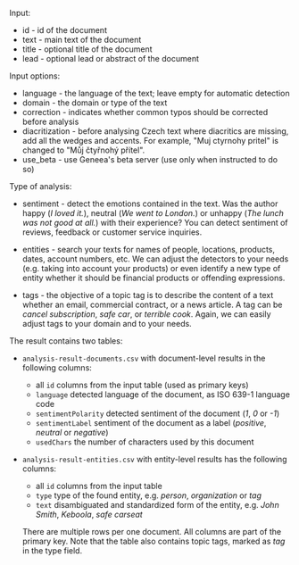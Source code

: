 Input:
* id - id of the document
* text - main text of the document
* title - optional title of the document 
* lead - optional lead or abstract of the document

Input options:
* language - the language of the text; leave empty for automatic detection
* domain - the domain or type of the text
* correction - indicates whether common typos should be corrected before analysis
* diacritization - before analysing Czech text where diacritics are missing, add all the wedges and accents. For example, "Muj ctyrnohy pritel" is changed to "Můj čtyřnohý přítel".
* use_beta - use Geneea's beta server (use only when instructed to do so)


Type of analysis:    
    
* sentiment - detect the emotions contained in the text. Was the author happy (_I loved it._), neutral (_We went to London._) or unhappy (_The lunch was not good at all._) with their experience? You can detect sentiment of reviews, feedback or customer service inquiries.

* entities - search your texts for names of people, locations, products, dates, account numbers, etc. We can adjust the detectors to your needs (e.g. taking into account your products) or even identify a new type of entity whether it should be financial products or offending expressions.

* tags - the objective of a topic tag is to describe the content of a text whether an email, commercial contract, or a news article. A tag can be _cancel subscription_, _safe car_, or _terrible cook_. Again, we can easily adjust tags to your domain and to your needs.


The result contains two tables:

* `analysis-result-documents.csv` with document-level results in the following columns:
    * all `id` columns from the input table (used as primary keys)
    * `language` detected language of the document, as ISO 639-1 language code
    * `sentimentPolarity` detected sentiment of the document (_1_, _0_ or _-1_)
    * `sentimentLabel` sentiment of the document as a label (_positive_, _neutral_ or _negative_)
    * `usedChars` the number of characters used by this document

* `analysis-result-entities.csv` with entity-level results has the following columns:
    * all `id` columns from the input table 
    * `type` type of the found entity, e.g. _person_, _organization_ or _tag_ 
    * `text` disambiguated and standardized form of the entity, e.g. _John Smith_, _Keboola_, _safe carseat_ 

  There are multiple rows per one document. All columns are part of the primary key. 
  Note that the table also contains topic tags, marked as _tag_ in the type field. 